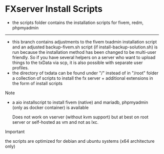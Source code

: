 # FXserver Install Scripts

- the scripts folder contains the installation scripts for fivem, redm, phpmyadmin 
------
- this branch contains adjustments to the fivem txadmin installation script and an adjusted backup-fivem.sh script (if install-backup-solution.sh) is run because the installation method has been changed to be multi-user friendly. So if you have several helpers on a server who want to upload things to the txData via scp, it is also possible with separate user profiles.
- the directory of txdata can be found under "/" instead of in "/root" folder
a collection of scripts to install the fx server + additional extensions in the form of install scripts

> [!NOTE]
> - a aio installscript to install fivem (native) and mariadb, phpmyadmin (only as docker container) is available
>
>   Does not work on vserver (without kvm support) but at best on root server or self-hosted as vm and not as lxc.

> [!IMPORTANT]
> the scripts are optimized for debian and ubuntu systems (x64 architecture only)
